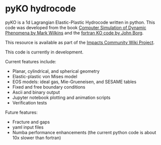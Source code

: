# pyKO hydrocode

pyKO is a 1d Lagrangian Elastic-Plastic Hydrocode written in python.
This code was developed from the book <a href="https://link.springer.com/book/10.1007/978-3-662-03885-7">Computer Simulation of Dynamic Phenomena by Mark Wilkins</a> and the <a href="https://www.eng.mu.edu/shockphysics/KO/">fortran KO code by John Borg</a>.

This resource is available as part of the <a href="https://impacts.wiki">Impacts Community Wiki Project</a>.

This code is currently in development.

Current features include:
* Planar, cylindrical, and spherical geometry
* Elastic-plastic von Mises model
* EOS models: ideal gas, Mie-Grueneisen, and SESAME tables
* Fixed and free boundary conditions
* Ascii and binary output
* Jupyter notebook plotting and animation scripts
* Verification tests

Future features:
* Fracture and gaps
* yaml input files
* Numba performance enhancements (the current python code is about 10x slower than fortran)

